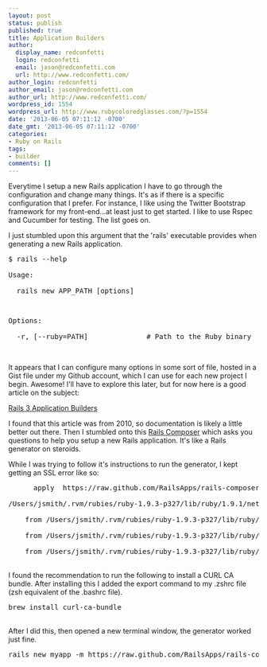```yaml
---
layout: post
status: publish
published: true
title: Application Builders
author:
  display_name: redconfetti
  login: redconfetti
  email: jason@redconfetti.com
  url: http://www.redconfetti.com/
author_login: redconfetti
author_email: jason@redconfetti.com
author_url: http://www.redconfetti.com/
wordpress_id: 1554
wordpress_url: http://www.rubycoloredglasses.com/?p=1554
date: '2013-06-05 07:11:12 -0700'
date_gmt: '2013-06-05 07:11:12 -0700'
categories:
- Ruby on Rails
tags:
- builder
comments: []
---
```

<p>Everytime I setup a new Rails application I have to go through the configuration and change many things. It's as if there is a specific configuration that I prefer. For instance, I like using the Twitter Bootstrap framework for my front-end...at least just to get started. I like to use Rspec and Cucumber for testing. The list goes on.</p>
<p>I just stumbled upon this argument that the 'rails' executable provides when generating a new Rails application.</p>
<pre class="brush:shell">$ rails --help<br />
Usage:<br />
  rails new APP_PATH [options]</p>
<p>Options:<br />
  -r, [--ruby=PATH]              # Path to the Ruby binary   -b, [--builder=BUILDER]        # Path to a application builder (can be a filesystem path or URL)</pre><br />
It appears that I can configure many options in some sort of file, hosted in a Gist file under my Github account, which I can use for each new project I begin. Awesome! I'll have to explore this later, but for now here is a good article on the subject:</p>
<p><a href="http://pivotallabs.com/rails-3-application-builders/" target="_blank">Rails 3 Application Builders</a></p>
<p>I found that this article was from 2010, so documentation is likely a little better out there. Then I stumbled onto this <a href="https://github.com/RailsApps/rails-composer" target="_blank">Rails Composer</a> which asks you questions to help you setup a new Rails application. It's like a Rails generator on steroids.</p>
<p>While I was trying to follow it's instructions to run the generator, I kept getting an SSL error like so:</p>
<pre class="brush:shell">      apply  https://raw.github.com/RailsApps/rails-composer/master/composer.rb<br />
/Users/jsmith/.rvm/rubies/ruby-1.9.3-p327/lib/ruby/1.9.1/net/http.rb:799:in `connect': SSL_connect returned=1 errno=0 state=SSLv3 read server certificate B: certificate verify failed (OpenSSL::SSL::SSLError)<br />
	from /Users/jsmith/.rvm/rubies/ruby-1.9.3-p327/lib/ruby/1.9.1/net/http.rb:799:in `block in connect'<br />
	from /Users/jsmith/.rvm/rubies/ruby-1.9.3-p327/lib/ruby/1.9.1/timeout.rb:54:in `timeout'<br />
	from /Users/jsmith/.rvm/rubies/ruby-1.9.3-p327/lib/ruby/1.9.1/timeout.rb:99:in `timeout'</pre><br />
I found the recommendation to run the following to install a CURL CA bundle. After installing this I added the export command to my .zshrc file (zsh equivalent of the .bashrc file).</p>
<pre class="brush:shell">brew install curl-ca-bundle</pre><br />
After I did this, then opened a new terminal window, the generator worked just fine.</p>
<pre class="brush:shell">rails new myapp -m https://raw.github.com/RailsApps/rails-composer/master/composer.rb -T -O</pre></p>

